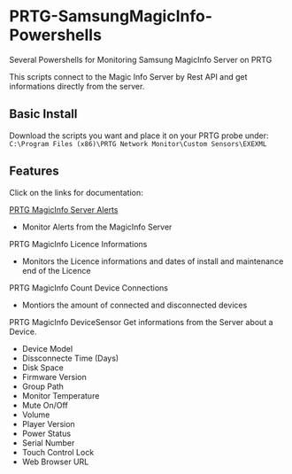 # PRTG-SamsungMagicInfo-Powershells
Several Powershells for Monitoring Samsung MagicInfo Server on PRTG

This scripts connect to the Magic Info Server by Rest API and get informations directly from the server.

## Basic Install
Download the scripts you want and place it on your PRTG probe under:  
`C:\Program Files (x86)\PRTG Network Monitor\Custom Sensors\EXEXML`

## Features
Click on the links for documentation:

[PRTG MagicInfo Server Alerts](https://github.com/limpleg/PRTG-SamsungMagicInfo-Powershells/blob/main/Readme_PRTGMagicInfo_ServerAlerts.md)
- Monitor Alerts from the MagicInfo Server

PRTG MagicInfo Licence Informations
- Monitors the Licence informations and dates of install and maintenance end of the Licence

PRTG MagicInfo Count Device Connections
- Montiors the amount of connected and disconnected devices

PRTG MagicInfo DeviceSensor
Get informations from the Server about a Device. 
- Device Model
- Dissconnecte Time (Days)
- Disk Space
- Firmware Version
- Group Path
- Monitor Temperature
- Mute On/Off
- Volume
- Player Version
- Power Status
- Serial Number
- Touch Control Lock
- Web Browser URL
